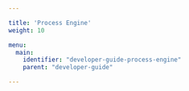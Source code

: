 ```yaml
---

title: 'Process Engine'
weight: 10

menu:
  main:
    identifier: "developer-guide-process-engine"
    parent: "developer-guide"

---
```

